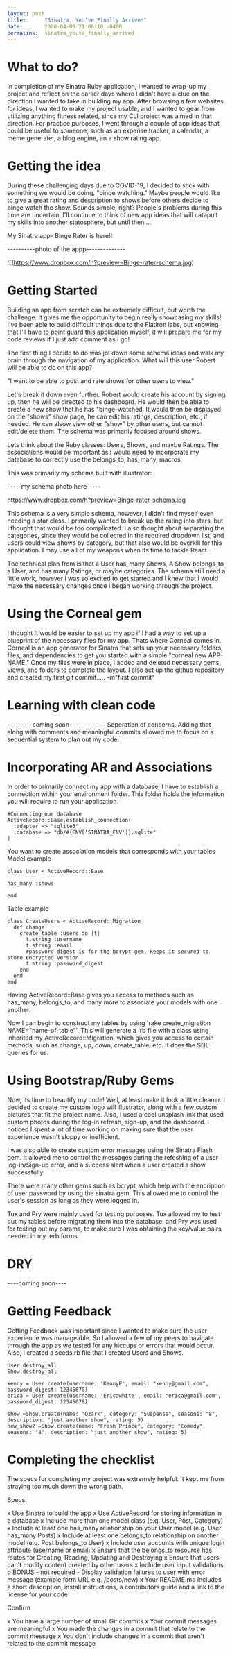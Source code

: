 ```yaml
---
layout: post
title:      "Sinatra, You've Finally Arrived"
date:       2020-04-09 21:06:10 -0400
permalink:  sinatra_youve_finally_arrived
---
```




# What to do?

In completion of my Sinatra Ruby application, I wanted to wrap-up my project and reflect on the earlier days where I didn't have a clue on the direction I wanted to take in building my app.  After browsing a few websites for ideas, I wanted to make my project usable, and I wanted to gear from utilizing anything fitness related, since my CLI project was aimed in that direction.  For practice purposes, I went through a couple of app ideas that could be useful to someone, such as an expense tracker, a calendar, a meme generater, a blog engine, an a show rating app.


# Getting the idea
During these challenging days due to COVID-19, I decided to stick with something we would be doing, "binge watching."  Maybe people would like to give a great rating and description to shows before others decide to binge watch the show. Sounds simple, right?   People's problems during this time are uncertain, I'll continue to think of new app ideas that will catapult my skills into another statosphere, but until then....

My Sinatra app- Binge Rater is here!!

----------photo of the appp--------------

![]https://www.dropbox.com/h?preview=Binge-rater-schema.jpg)
# Getting Started
Building an app from scratch can be extremely difficult, but worth the challenge.  It gives me the opportunity to begin really showcasing my skills!  I've been able to build difficult things due to the Flatiron labs, but knowing that I'll have to point guard this application myself, it will prepare me for my code reviews if I just add comment as I go!

The first thing I decide to do was jot down some schema ideas and walk my brain through the navigation of my application.  What will this user Robert will be able to do on this app?

"I want to be able to post and rate shows for other users to view."

Let's break it down even further. Robert would create his account by signing up, then he will be directed to his dashboard. He would then be able to create a new show that he has "binge-watched.  It would then be displayed on the "shows" show page, he can edit his ratings, description, etc.,  if needed. He can alsow view other "show" by other users, but cannot edit/delete them.  The schema was primarily focused around shows.

Lets think about the Ruby classes: Users, Shows, and maybe Ratings. The associations would be important as I would need to incorporate my database to correctly use the belongs_to, has_many, macros.

This was primarily my schema built with illustrator:


-----my schema photo here-----

https://www.dropbox.com/h?preview=Binge-rater-schema.jpg


This schema is a very simple schema, however, I didn't find myself even needing a star class.  I primarily wanted to break up the rating into stars, but I thought that would be too complicated.  I also thought about separating the categories, since they would be collected in the required dropdown list, and users could view shows by category, but that also would be overkill for this application.  I may use all of my weapons when its time to tackle React. 

The technical plan from is that a User has_many Shows, A Show belongs_to a User, and has many Ratings, or maybe categories. The schema still need a little work, however I was so excited to get started and I knew that I would make the necessary changes once I began working through the project.



# Using the Corneal gem
I thought It would be easier to set up my app if I had a way to set up a blueprint of the necessary files for my app.  Thats where Corneal comes in.  Corneal is an app generator for Sinatra that sets up your necessary folders, files, and dependencies to get you started with a simple "corneal new APP-NAME."  Once my files were in place, I added and deleted necessary gems, views, and folders to complete the layout.  I also set up the github repository and created my first git commit..... -m"first commit"
# Learning with clean code
---------coming soon-------------
Seperation of concerns.  Adding that along with comments and meaningful commits allowed me to focus on a sequential system to plan out my code.
# Incorporating AR and Associations

In order to primarily connect my app with a database, I have to establish a connection within your environment folder.  This folder holds the information you will require to run your application.
```
#Connecting our database
ActiveRecord::Base.establish_connection(
  :adapter => "sqlite3",
  :database => "db/#{ENV['SINATRA_ENV']}.sqlite"
)
```
You want to create association models that corresponds with your tables
Model example
```
class User < ActiveRecord::Base

has_many :shows

end
```
Table example
```
class CreateUsers < ActiveRecord::Migration
  def change
    create_table :users do |t|
      t.string :username
      t.string :email
      #password digest is for the bcrypt gem, keeps it secured to store encrypted version
      t.string :password_digest
    end
  end
end
```
Having ActiveRecord::Base gives you access to methods such as has_many, belongs_to, and many more to associate your models with one another.

Now I can begin to construct my tables by using 'rake create_migration NAME="name-of-table"'.
This will generate a .rb file with a class using inherited my ActiveRecord::Migration, which gives you access to certain methods, such as change, up, down, create_table, etc.  It does the SQL queries for us.

# Using Bootstrap/Ruby Gems

Now, its time to beautify my code!  Well, at least make it look a little cleaner.  I decided to create my custom logo will illustrator, along with a few custom pictures that fit the project name.  Also, I used a cool unsplash link that used custom photos during the log-in refresh, sign-up, and the dashboard.  I noticed I spent a lot of time working on making sure that the user experience wasn't sloppy or inefficient.

I was also able to create custom error messages using the Sinatra Flash gem.  It allowed me to control the messages during the refeshing of a user log-in/Sign-up error, and a success alert when a user created a show successfully. 

There were many other gems such as bcrypt, which help with the encription of user password by using the sinatra gem.  This allowed me to control the user's session as long as they were logged in.

Tux and Pry were mainly used for testing purposes.  Tux allowed my to test out my tables before migrating them into the database, and Pry was used for testing out my params, to make sure I was obtaining the key/value pairs needed in my .erb forms.
# DRY
----coming soon----

# Getting Feedback
Getting Feedback was important since I wanted to make sure the user experience was manageable. So I allowed a few of my peers to navigate through the app as we tested for any hiccups or errors that would occur. Also, I created a seeds.rb file that I created Users and Shows.
```
User.destroy_all
Show.destroy_all

kenny = User.create(username: 'KennyP', email: "kenny@gmail.com", password_digest: 12345678)
erica = User.create(username: 'Ericawhite', email: "erica@gmail.com", password_digest: 12345678)

show =Show.create(name: "Ozark", category: "Suspense", seasons: "8", description: "just another show", rating: 5)
new_show2 =Show.create(name: "Fresh Prince", category: "Comedy", seasons: "8", description: "just another show", rating: 5)

```
# Completing the checklist
The specs for completing my project was extremely helpful.  It kept me from straying too much down the wrong path.  

Specs:

 x Use Sinatra to build the app
 x Use ActiveRecord for storing information in a database
 x Include more than one model class (e.g. User, Post, Category)
 x Include at least one has_many relationship on your User model (e.g. User has_many Posts)
 x Include at least one belongs_to relationship on another model (e.g. Post belongs_to User)
 x Include user accounts with unique login attribute (username or email)
 x Ensure that the belongs_to resource has routes for Creating, Reading, Updating and Destroying
 x Ensure that users can't modify content created by other users
 x Include user input validations
 o BONUS - not required - Display validation failures to user with error message (example form URL      e.g. /posts/new)
 x Your README.md includes a short description, install instructions, a contributors guide and a link to the license for your code
 
Confirm

 x You have a large number of small Git commits
 x Your commit messages are meaningful
 x You made the changes in a commit that relate to the commit message
 x You don't include changes in a commit that aren't related to the commit message

